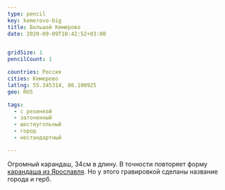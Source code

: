 ```yaml
---
type: pencil
key: kemerovo-big
title: Большой Кемерово
date: 2020-09-09T10:42:52+03:00


gridSize: 1
pencilCount: 1

countries: Россия
cities: Кемерово
latlng: 55.345314, 86.100925
geo: RUS

tags:
  - с резинкой
  - заточенный
  - шестиугольный
  - город
  - нестандартный

---
```


Огромный карандаш, 34см в длину. В точности повторяет форму [карандаша из Ярославля](?display=yaroslavl). Но у этого гравировкой сделаны название города и герб.
